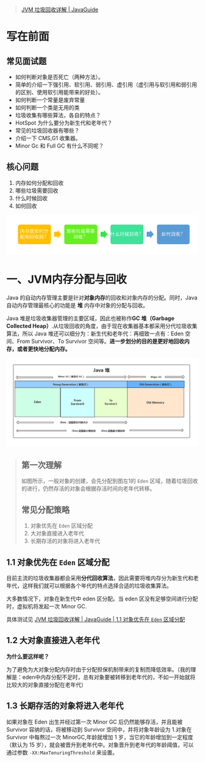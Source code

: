 > [JVM 垃圾回收详解 | JavaGuide](https://javaguide.cn/java/jvm/jvm-garbage-collection/)



# 写在前面



## 常见面试题

- 如何判断对象是否死亡（两种方法）。
- 简单的介绍一下强引用、软引用、弱引用、虚引用（虚引用与软引用和弱引用的区别、使用软引用能带来的好处）。
- 如何判断一个常量是废弃常量
- 如何判断一个类是无用的类
- 垃圾收集有哪些算法，各自的特点？
- HotSpot 为什么要分为新生代和老年代？
- 常见的垃圾回收器有哪些？
- 介绍一下 CMS,G1 收集器。
- Minor Gc 和 Full GC 有什么不同呢？



## 核心问题

1. 内存如何分配和回收
2. 哪些垃圾需要回收
3. 什么时候回收
4. 如何回收

![image-20220118102736004](README.assets/image-20220118102736004.png)



# 一、JVM内存分配与回收

Java 的自动内存管理主要是针对**对象内存**的回收和对象内存的分配。同时，Java 自动内存管理最核心的功能是 **堆** 内存中对象的分配与回收。

Java 堆是垃圾收集器管理的主要区域，因此也被称作**GC 堆（Garbage Collected Heap）**.从垃圾回收的角度，由于现在收集器基本都采用分代垃圾收集算法，所以 Java 堆还可以细分为：新生代和老年代：再细致一点有：Eden 空间、From Survivor、To Survivor 空间等。**进一步划分的目的是更好地回收内存，或者更快地分配内存。**

![img](README.assets/01d330d8-2710-4fad-a91c-7bbbfaaefc0e.fac41c8a.png)

> ## 第一次理解
>
> 如图所示，一般对象的创建，会先分配到图左1的 `Eden` 区域，随着垃圾回收的进行，仍然存活的对象会根据存活时间向老年代转移。
>
> ## 常见分配策略
>
> 1. 对象优先在 `Eden` 区域分配
> 2. 大对象直接进入老年代
> 3. 长期存活的对象将进入老年代



## 1.1 对象优先在 `Eden` 区域分配

目前主流的垃圾收集器都会采用**分代回收算法**，因此需要将堆内存分为新生代和老年代，这样我们就可以根据各个年代的特点选择合适的垃圾收集算法。

大多数情况下，对象在新生代中 eden 区分配。当 eden 区没有足够空间进行分配时，虚拟机将发起一次 Minor GC.

具体测试见 [JVM 垃圾回收详解 | JavaGuide | 1.1 对象优先在 `Eden` 区域分配](https://javaguide.cn/java/jvm/jvm-garbage-collection/#_1-1-对象优先在-eden-区分配)



## 1.2 大对象直接进入老年代

**为什么要这样呢？**

为了避免为大对象分配内存时由于分配担保机制带来的复制而降低效率。（我的理解是：eden中内存分配不足时，总有对象要被转移到老年代的，不如一开始就将比较大的对象直接分配在老年代）



## 1.3 长期存活的对象将进入老年代

如果对象在 Eden 出生并经过第一次 Minor GC 后仍然能够存活，并且能被 Survivor 容纳的话，将被移动到 Survivor 空间中，并将对象年龄设为 1.对象在 Survivor 中每熬过一次 MinorGC,年龄就增加 1 岁，当它的年龄增加到一定程度（默认为 15 岁），就会被晋升到老年代中。对象晋升到老年代的年龄阈值，可以通过参数 `-XX:MaxTenuringThreshold` 来设置。

